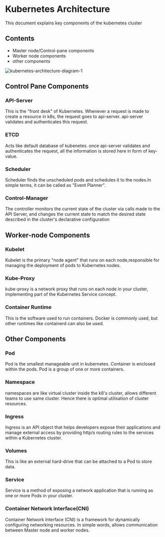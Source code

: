 # Kubernetes Architecture
This document explains key components of the kubernetes cluster

## Contents
* Master node/Control-pane components
* Worker node components
* other components

![kubernetes-architecture-diagram-1](https://github.com/manojmanu276/K8s-ClusterSetUp-using-Kubeadm/assets/102495616/36795d43-0ec1-4ded-b530-ae92a3d5c74c)

## Control Pane Components

### API-Server
This is the "front desk" of Kubernetes. Whenever a request is made to create a resource in k8s, the request goes to api-server. api-server validates and authenticates this request.

### ETCD
Acts like default database of kubenetes. once api-server validates and authenticates the request, all the information is stored here in form of key-value.

### Scheduler
Scheduler finds the unscheduled pods and schedules it to the nodes.In simple terms, it can be called as "Event Planner".

### Control-Manager
The controller monitors the current state of the cluster via calls made to the API Server, and changes the current state to match the desired state described in the cluster's declarative configuration

## Worker-node Components

### Kubelet
Kubelet is the primary "node agent" that runs on each node,responsible for managing the deployment of pods to Kubernetes nodes.

### Kube-Proxy
kube-proxy is a network proxy that runs on each node in your cluster, implementing part of the Kubernetes Service concept.

### Container Runtime
This is the software used to run containers. Docker is commonly used, but other runtimes like containerd can also be used.

## Other Components

### Pod
Pod is the smallest manageable unit in kubernetes. Container is enclosed within the pods. Pod is a group of one or more containers.

### Namespace
namespaces are like virtual cluster inside the k8's cluster, allows different teams to use same cluster. Hence there is optimal utilisation of cluster resources.

### Ingress
Ingress is an API object that helps developers expose their applications and manage external access by providing http/s routing rules to the services within a Kubernetes cluster.

### Volumes
This is like an external hard-drive that can be attached to a Pod to store data.

### Service
Service is a method of exposing a network application that is running as one or more Pods in your cluster.

### Container Network Interface(CNI)
Container Network Interface (CNI) is a framework for dynamically configuring networking resources. In simple words, allows communication between Master node and worker nodes.
